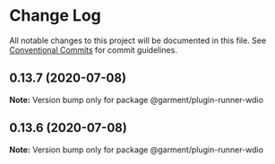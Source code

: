 # Change Log

All notable changes to this project will be documented in this file.
See [Conventional Commits](https://conventionalcommits.org) for commit guidelines.

## 0.13.7 (2020-07-08)

**Note:** Version bump only for package @garment/plugin-runner-wdio





## 0.13.6 (2020-07-08)

**Note:** Version bump only for package @garment/plugin-runner-wdio
